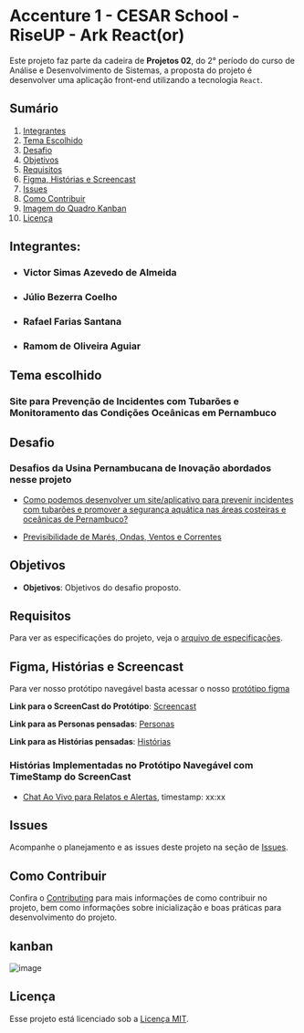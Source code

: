 # Accenture 1 - CESAR School - RiseUP - Ark React(or)
Este projeto faz parte da cadeira de **Projetos 02**, do 2° período do curso de Análise e Desenvolvimento de Sistemas, a proposta do projeto é desenvolver uma aplicação front-end utilizando a tecnologia ```React```.
## Sumário
1. [Integrantes](#integrantes)
2. [Tema Escolhido](#tema-escolhido)
3. [Desafio](#desafio)
4. [Objetivos](#objetivos)
5. [Requisitos](#requisitos)
5. [Figma, Histórias e Screencast](#figma-histórias-e-screencast)
6. [Issues](#issues)
7. [Como Contribuir](#como-contribuir)
8. [Imagem do Quadro Kanban](#kanban)
9. [Licença](#licença)


## Integrantes:

- ### ⁠Victor Simas Azevedo de Almeida
- ### ⁠Júlio Bezerra Coelho
- ### Rafael Farias Santana⁠
- ### Ramom de Oliveira Aguiar

## Tema escolhido

### Site para Prevenção de Incidentes com Tubarões e Monitoramento das Condições Oceânicas em Pernambuco

## Desafio

### Desafios da Usina Pernambucana de Inovação abordados nesse projeto
- [Como podemos desenvolver um site/aplicativo para prevenir incidentes com tubarões e promover a segurança aquática nas áreas costeiras e oceânicas de Pernambuco?](https://desafios.pe.gov.br/challenge?url=como-podemos-desenvolver-um-siteaplicativo-para-prevenir-incidentes-com-tubaroes-e-promover-a-seguranca-aquatica-nas-areas-costeiras-e-oceanicas-de-pernambuco)

- [Previsibilidade de Marés, Ondas, Ventos e Correntes](https://desafios.pe.gov.br/challenge?url=previsibilidade-de-mares-ondas-ventos-e-correntes)

## Objetivos

- **Objetivos**: Objetivos do desafio proposto.

## Requisitos
Para ver as especificações do projeto, veja o [arquivo de especificações](./docs/SPECIFICATIONS.md).

## Figma, Histórias e Screencast
Para ver nosso protótipo navegável basta acessar o nosso [protótipo figma](https://www.figma.com/design/E2wCgK6lcSq16ls9ST5R0O/Untitled?node-id=1-71&t=QU0YENGGn8KQwq2f-1)

**Link para o ScreenCast do Protótipo**: [Screencast]()

**Link para as Personas pensadas**: [Personas]()

**Link para as Histórias pensadas**: [Histórias](https://github.com/users/victorsimasdev/projects/7/views/3)

### Histórias Implementadas no Protótipo Navegável com TimeStamp do ScreenCast
- [Chat Ao Vivo para Relatos e Alertas](https://github.com/victorsimasdev/react-riseup/issues/4), timestamp: xx:xx


## Issues
Acompanhe o planejamento e as issues deste projeto na seção de [Issues](https://github.com/users/victorsimasdev/projects/7/views/1).

## Como Contribuir

Confira o [Contributing](./docs/CONTRIBUTING.md) para mais informações de como contribuir no projeto, bem como informações sobre inicialização e boas práticas para desenvolvimento do projeto.

## kanban

![image](https://github.com/user-attachments/assets/40352504-eca3-408f-813a-d9e982c5b0c5)

## Licença

Esse projeto está licenciado sob a [Licença MIT](./LICENSE).
